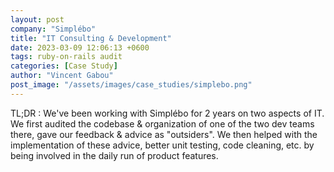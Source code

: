 ```yaml
---
layout: post
company: "Simplébo"
title: "IT Consulting & Development"
date: 2023-03-09 12:06:13 +0600
tags: ruby-on-rails audit
categories: [Case Study]
author: "Vincent Gabou"
post_image: "/assets/images/case_studies/simplebo.png"
---
```


TL;DR : We've been working with Simplébo for 2 years on two aspects of IT. We first audited the codebase & organization of one of the two dev teams there, gave our feedback & advice as "outsiders". We then helped with the implementation of these advice, better unit testing, code cleaning, etc. by being involved in the daily run of product features.
